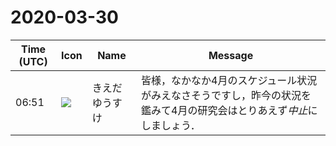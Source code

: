 # 2020-03-30

|Time (UTC)|Icon|Name|Message|
|---|---|---|---|
|06:51|![](https://avatars.slack-edge.com/2019-03-11/571585797168_09840ca518e784c46d3a_72.png)|きえだゆうすけ|皆様，なかなか4月のスケジュール状況がみえなさそうですし，昨今の状況を鑑みて4月の研究会はとりあえず*中止*にしましょう．|
